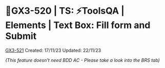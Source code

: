 # 🧪GX3-520 | TS: ⚡️ToolsQA | Elements | Text Box: Fill form and Submit

[GX3-521](https://upexgalaxy30.atlassian.net/browse/GX3-521) Created: 17/11/23 Updated: 22/11/23

_(This feature doesn’t need BDD AC - Please take a look into the BRS tab)_